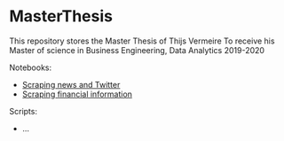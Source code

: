 # MasterThesis

This repository stores the Master Thesis of Thijs Vermeire
To receive his Master of science in Business Engineering, Data Analytics
2019-2020

Notebooks:
- [Scraping news and Twitter](TextScraping.ipynb)
- [Scraping financial information](FinancialsScraping.ipynb)

Scripts: 
- ...
